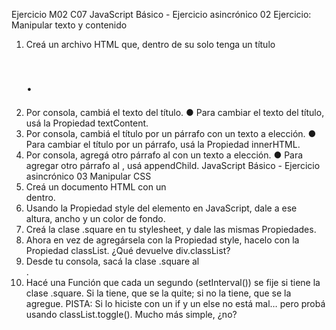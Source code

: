 Ejercicio M02 C07
JavaScript Básico - Ejercicio asincrónico 02
Ejercicio: Manipular texto y contenido
1. Creá un archivo HTML que, dentro de su <body> solo tenga un título <h1>.
2. Por consola, cambiá el texto del título.
● Para cambiar el texto del título, usá la Propiedad textContent.
3. Por consola, cambiá el título por un párrafo con un texto a elección.
● Para cambiar el título por un párrafo, usá la Propiedad innerHTML.
4. Por consola, agregá otro párrafo al <body> con un texto a elección.
● Para agregar otro párrafo al <body>, usá appendChild.
JavaScript Básico - Ejercicio asincrónico 03
Manipular CSS
1. Creá un documento HTML con un <div> dentro.
2. Usando la Propiedad style del elemento en JavaScript, dale a ese <div>
altura, ancho y un color de fondo.
3. Creá la clase .square en tu stylesheet, y dale las mismas Propiedades.
4. Ahora en vez de agregársela con la Propiedad style, hacelo con la
Propiedad classList.
¿Qué devuelve div.classList?
5. Desde tu consola, sacá la clase .square al <div>.
6. Hacé una Función que cada un segundo (setInterval()) se fije si tiene la
clase .square. Si la tiene, que se la quite; si no la tiene, que se la agregue.
PISTA: Si lo hiciste con un if y un else no está mal… pero probá usando
classList.toggle(). Mucho más simple, ¿no?